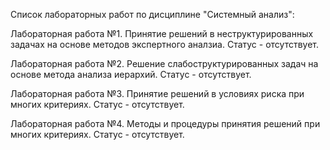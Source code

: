Список лабораторных работ по дисциплине "Cистемный анализ":

Лабораторная работа №1. Принятие решений в неструктурированных задачах на основе методов экспертного аналзиа. Статус - отсутствует.

Лабораторная работа №2. Решение слабоструктурированных задач на основе метода анализа иерархий. Статус - отсутствует.

Лабораторная работа №3. Принятие решений в условиях риска при многих критериях. Статус - отсутствует.

Лабораторная работа №4. Методы и процедуры принятия решений при многих критериях. Статус - отсутствует.
